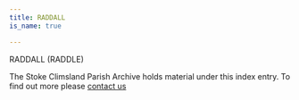 ```yaml
---
title: RADDALL
is_name: true

---
```


RADDALL (RADDLE)


The Stoke Climsland Parish Archive holds material under this index entry. To find out more please [contact us](/contact/)
